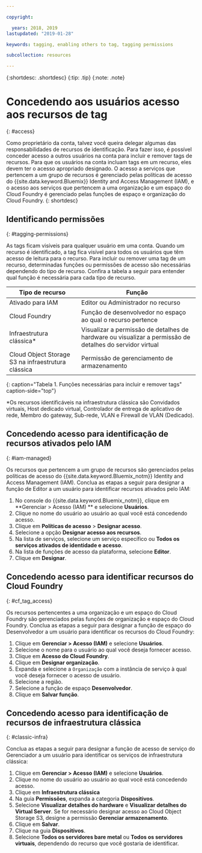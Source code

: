 ```yaml
---

copyright:

  years: 2018, 2019
lastupdated: "2019-01-28"

keywords: tagging, enabling others to tag, tagging permissions

subcollection: resources

---
```


{:shortdesc: .shortdesc}
{:tip: .tip}
{:note: .note}


# Concedendo aos usuários acesso aos recursos de tag
{: #access}

Como proprietário da conta, talvez você queira delegar algumas das responsabilidades de recursos de identificação. Para fazer isso, é possível conceder acesso a outros usuários na conta para incluir e remover tags de recursos. Para que os usuários na conta incluam tags em um recurso, eles devem ter o acesso apropriado designado. O acesso a serviços que pertencem a um grupo de recursos é gerenciado pelas políticas de acesso do {{site.data.keyword.Bluemix}} Identity and Access Management (IAM), e o acesso aos serviços que pertencem a uma organização e um espaço do Cloud Foundry é gerenciado pelas funções de espaço e organização do Cloud Foundry.
{: shortdesc}

## Identificando permissões
{: #tagging-permissions}

As tags ficam visíveis para qualquer usuário em uma conta. Quando um recurso é identificado, a tag fica visível para todos os usuários que têm acesso de leitura para o recurso. Para incluir ou remover uma tag de um recurso, determinadas funções ou permissões de acesso são necessárias dependendo do tipo de recurso. Confira a tabela a seguir para entender qual função é necessária para cada tipo de recurso.


| Tipo de recurso | Função |
|--------|---------------|
| Ativado para IAM | Editor ou Administrador no recurso |
| Cloud Foundry | Função de desenvolvedor no espaço ao qual o recurso pertence  |
| Infraestrutura clássica*| Visualizar a permissão de detalhes de hardware ou visualizar a permissão de detalhes do servidor virtual |
| Cloud Object Storage S3 na infraestrutura clássica | Permissão de gerenciamento de armazenamento |
{: caption="Tabela 1. Funções necessárias para incluir e remover tags" caption-side="top"}

*Os recursos identificáveis na infraestrutura clássica são Convidados virtuais, Host dedicado virtual, Controlador de entrega de aplicativo de rede, Membro do gateway, Sub-rede, VLAN e Firewall de VLAN (Dedicado).


## Concedendo acesso para identificação de recursos ativados pelo IAM
{: #iam-managed}

Os recursos que pertencem a um grupo de recursos são gerenciados pelas políticas de acesso do {{site.data.keyword.Bluemix_notm}} Identity and Access Management (IAM). Conclua as etapas a seguir para designar a função de Editor a um usuário para identificar recursos ativados pelo IAM:

  1. No console do {{site.data.keyword.Bluemix_notm}}, clique em **Gerenciar > Acesso (IAM) ** e selecione **Usuários**.
  2. Clique no nome do usuário ao usuário ao qual você está concedendo acesso.
  3. Clique em **Políticas de acesso** > **Designar acesso**.
  4. Selecione a opção **Designar acesso aos recursos**.
  5. Na lista de serviços, selecione um serviço específico ou **Todos os serviços ativados de identidade e acesso**.
  6. Na lista de funções de acesso da plataforma, selecione **Editor**.
  7. Clique em **Designar**.

## Concedendo acesso para identificar recursos do Cloud Foundry
{: #cf_tag_access}

Os recursos pertencentes a uma organização e um espaço do Cloud Foundry são gerenciados pelas funções de organização e espaço do Cloud Foundry. Conclua as etapas a seguir para designar a função de espaço do Desenvolvedor a um usuário para identificar os recursos do Cloud Foundry:

 1. Clique em **Gerenciar > Acesso (IAM)** e selecione **Usuários**.
2. Selecione o nome para o usuário ao qual você deseja fornecer acesso.
3. Clique em **Acesso do Cloud Foundry**.
4. Clique em **Designar organização**.
5. Expanda e selecione a `Organização` com a instância de serviço à qual você deseja fornecer o acesso de usuário.
6. Selecione a região.
7. Selecione a função de espaço **Desenvolvedor**.
8. Clique em **Salvar função**.

## Concedendo acesso para identificação de recursos de infraestrutura clássica
{: #classic-infra}

Conclua as etapas a seguir para designar a função de acesso de serviço do Gerenciador a um usuário para identificar os serviços de infraestrutura clássica:

  1. Clique em **Gerenciar > Acesso (IAM)** e selecione **Usuários**.
  2. Clique no nome do usuário ao usuário ao qual você está concedendo acesso.
  3. Clique em **Infraestrutura clássica**
  4. Na guia **Permissões**, expanda a categoria **Dispositivos**.
  5. Selecione **Visualizar detalhes do hardware** e **Visualizar detalhes do Virtual Server**. Se for necessário designar acesso ao Cloud Object Storage S3, designe a permissão **Gerenciar armazenamento**.
  6. Clique em **Salvar**.
  7. Clique na guia **Dispositivos**.
  8. Selecione **Todos os servidores bare metal** ou **Todos os servidores virtuais**, dependendo do recurso que você gostaria de identificar.
